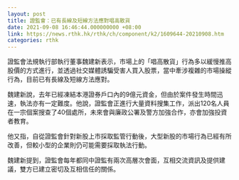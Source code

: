 ```yaml
---
layout: post
title: 證監會：已有長線及短線方法應對唱高散貨
date: 2021-09-08 16:46:44.000000000 +08:00
link: https://news.rthk.hk/rthk/ch/component/k2/1609644-20210908.htm
categories: rthk
---
```


證監會法規執行部執行董事魏建新表示，市場上的「唱高散貨」行為多以緩慢推高股價的方式進行，並透過社交媒體誘騙受害人買入股票，當中牽涉複雜的市場操縱行為，目前已有長線及短線方法應對。

魏建新說，去年已經凍結本港證券戶口內的9億元資金，但由於案件發生時間迅速，執法亦有一定難度。他說，證監會正進行大量資料搜集工作，派出120名人員在一宗個案搜查了40個處所，未來會與廉政公署及警方加強合作，亦會加強投資者教育。

他又指，自從證監會針對新股上市採取監管行動後，大型新股的市場行為已經有所改善，但較小型的企業則仍可能需要採取執法行動。

魏建新提到，證監會每年都同中證監有兩次高層次會面，互相交流資訊及提供建議，雙方已建立密切及互相信任的關係。
